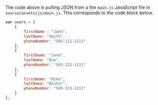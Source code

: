 The code above is pulling JSON from a the `main.js` JavaScript file in `source/assets/js/main.js`. This corresponds to the code block below.

```javascript
var users = [
	{
		firstName : "John",
		lastName: "Smith",
		phoneNumber: "503-111-1111"
	},
	{
		firstName: "Jane",
		lastName: "Doe",
		phoneNumber: "503-222-1111"
	},
	{
		firstName: "Mike",
		lastName: "Winter",
		phoneNumber: "503-333-1111"
	}
];
```